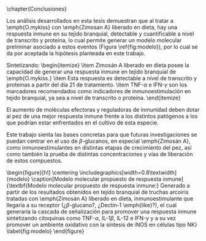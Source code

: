 \chapter{Conclusiones}

Los análisis desarrollados en esta tesis demuestran que al tratar a \emph{O.mykiss} con \emph{Zimosan A} liberado en dieta, hay una respuesta inmune en su tejido branquial, detectable y cuantificable a nivel de transcrito y proteína, lo cual permite generar un modelo molecular preliminar asociado a estos eventos (Figura \ref{fig:modelo}), por lo cual se da por aceptada la hipótesis planteada en este trabajo.

Sintetizando:
\begin{itemize}
\item Zimosán A liberado en dieta posee la capacidad de generar una respuesta inmune en tejido branquial de \emph{O.mykiss.}
\item Esta respuesta es detectable a nivel de transcrito y proteínas a partir del día 21 de tratamiento.
\item TNF-$\alpha$ e IFN-$\gamma$ son los marcadores recomendados como indicadores de inmunoestimulación en tejido branquial, ya sea a nivel de transcrito o proteína.
\end{itemize}

El aumento de moléculas efectoras y reguladoras de inmunidad deben dotar al pez de una mejor respuesta inmune frente a los distintos patógenos a los que podrían estar enfrentados en el cultivo de esta especie. 

Este trabajo sienta las bases concretas para que futuras investigaciones se puedan centrar en el uso de $\beta$-glucanos, en especial \emph{Zimosán A}, como inmunoestimulantes en distintas etapas de crecimiento del pez, así como también la prueba de distintas concentraciones y vías de liberación de estos compuestos.

\begin{figure}[h!]
\centering
	\includegraphics[width=0.8\textwidth]{modelo}
	\caption[Modelo molecular propuesto de respuesta inmune]{\textbf{Modelo molecular propuesto de respuesta inmune:} Generado a partir de los resultados obtenidos en tejido branquial de truchas arcoiris tratadas con \emph{Zimosán A} liberado en dieta, inmunoestimulante que llegaría a su receptor (¿$\beta$-glucano?, ¿Dectin-1 \emph{like}?), el cual generaría la cascada de señalización para promover una respuesta inmune sintetizando citoquinas como TNF-$\alpha$, IL-1$\beta$, IL-12 e IFN-$\gamma$ y a su vez promover un ambiente oxidativo con la síntesis de iNOS en células tipo NK}
	\label{fig:modelo}
\end{figure}

